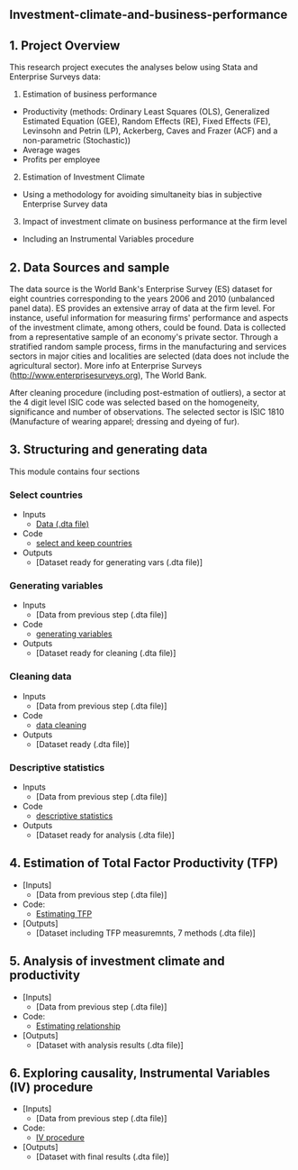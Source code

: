 ## Investment-climate-and-business-performance

## 1. Project Overview
This research project executes the analyses below using Stata and Enterprise Surveys data:
1. Estimation of business performance
- Productivity (methods: Ordinary Least Squares (OLS), Generalized Estimated Equation (GEE), Random Effects (RE), Fixed Effects (FE), Levinsohn and Petrin (LP), Ackerberg, Caves and Frazer (ACF) and a non-parametric (Stochastic))
- Average wages
- Profits per employee
2. Estimation of Investment Climate
- Using a methodology for avoiding simultaneity bias in subjective Enterprise Survey data
3. Impact of investment climate on business performance at the firm level
- Including an Instrumental Variables procedure

## 2. Data Sources and sample
The data source is the World Bank's Enterprise Survey (ES) dataset for eight countries corresponding to the years 2006 and 2010 (unbalanced panel data). ES provides an extensive array of data at the firm level. For instance, useful information for measuring firms' performance and aspects of the investment climate, among others, could be found. Data is collected from a representative sample of an economy's private sector. Through a stratified random sample process, firms in the manufacturing and services sectors in major cities and localities are selected (data does not include the agricultural sector). More info at Enterprise Surveys (http://www.enterprisesurveys.org), The World Bank.

After cleaning procedure (including post-estmation of outliers), a sector at the 4 digit level ISIC code was selected based on the homogeneity, significance and number of observations. The selected sector is ISIC 1810 (Manufacture of wearing apparel; dressing and dyeing of fur).

## 3. Structuring and generating data

This module contains four sections

### Select countries
- Inputs
  - [Data (.dta file)](https://github.com/cmg777/firm-tfp-convergence-brazil/blob/master/Build_database/Brazil_2003_2009_panel.dta)
- Code
  - [select and keep countries](https://github.com/cmg777/firm-tfp-convergence-brazil/blob/master/Build_database/pdf_brazil_build_dataset_main.do)
- Outputs
  - [Dataset ready for generating vars (.dta file)]

### Generating variables
- Inputs
  - [Data from previous step (.dta file)]
- Code
  - [generating variables](https://github.com/cmg777/firm-tfp-convergence-brazil/blob/master/Estimating_TFP/pdf_brazil_tfp_main.do)
- Outputs
  - [Dataset ready for cleaning (.dta file)]
  
 ### Cleaning data
- Inputs
  - [Data from previous step (.dta file)]
- Code
  - [data cleaning](https://github.com/cmg777/firm-tfp-convergence-brazil/blob/master/Estimating_TFP/pdf_brazil_tfp_main.do)
- Outputs
  - [Dataset ready (.dta file)]
   
 ### Descriptive statistics
- Inputs
  - [Data from previous step (.dta file)]
- Code
  - [descriptive statistics](https://github.com/cmg777/firm-tfp-convergence-brazil/blob/master/Estimating_TFP/pdf_brazil_tfp_main.do)
- Outputs
  - [Dataset ready for analysis (.dta file)]
 
## 4. Estimation of Total Factor Productivity (TFP)
 
- [Inputs]
  - [Data from previous step (.dta file)]
- Code:
  - [Estimating TFP](https://github.com/cmg777/firm-tfp-convergence-brazil/blob/master/Distribution-Dynamics-analysis/%20ISIC18LC-acf/RUN_convergence123.m)
- [Outputs]
  - [Dataset including TFP measuremnts, 7 methods (.dta file)]

## 5. Analysis of investment climate and productivity
 
- [Inputs]
  - [Data from previous step (.dta file)]
- Code:
  - [Estimating relationship](https://github.com/cmg777/firm-tfp-convergence-brazil/blob/master/Distribution-Dynamics-analysis/%20ISIC18LC-acf/RUN_convergence123.m)
- [Outputs]
  - [Dataset with analysis results (.dta file)]
  
 ## 6. Exploring causality, Instrumental Variables (IV) procedure
 
- [Inputs]
  - [Data from previous step (.dta file)]
- Code:
  - [IV procedure](https://github.com/cmg777/firm-tfp-convergence-brazil/blob/master/Distribution-Dynamics-analysis/%20ISIC18LC-acf/RUN_convergence123.m)
- [Outputs]
  - [Dataset with final results (.dta file)]
